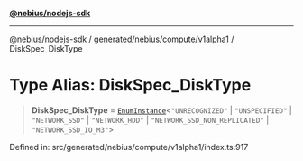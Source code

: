 [**@nebius/nodejs-sdk**](../../../../../README.md)

---

[@nebius/nodejs-sdk](../../../../../README.md) / [generated/nebius/compute/v1alpha1](../README.md) / DiskSpec_DiskType

# Type Alias: DiskSpec_DiskType

> **DiskSpec_DiskType** = [`EnumInstance`](../../../../../runtime/protos/enum/type-aliases/EnumInstance.md)\<`"UNRECOGNIZED"` \| `"UNSPECIFIED"` \| `"NETWORK_SSD"` \| `"NETWORK_HDD"` \| `"NETWORK_SSD_NON_REPLICATED"` \| `"NETWORK_SSD_IO_M3"`\>

Defined in: src/generated/nebius/compute/v1alpha1/index.ts:917
